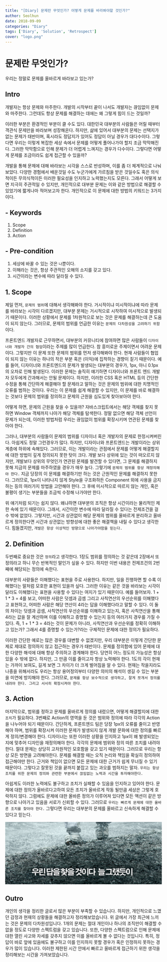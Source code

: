 ```yaml
---
title: "[Diary] 문제란 무엇인가? 어떻게 문제를 바라봐야할 것인가?"
author: Seolhun
date: 2018-09-09
categories: "Diary"
tags: ['Diary', 'Solution', 'Retrospect']
cover: "logo.png"
---
```

# 문제란 무엇인가?
우리는 정말로 문제를 올바르게 바라보고 있는가?

## Intro
개발자는 항상 문제와 마주한다. 개발의 시작부터 끝이 나서도 개발자는 끊임없이 문제와 마주한다. 그런데도 항상 문제를 해결하는 데에는 왜 그렇게 힘이 드는 것일까?

이러한 부분은 환경적인 부분이 클 수도 있다. 대한민국 대부분의 사람들은 어릴 때부터 객관식 문제만을 바라보며 성장해온다. 하지만, 삶에 있어서 대부분의 문제는 선택지가 없는 문제가 태반이며, 혹시라도 정답지가 있어도 정답이 아닐 경우가 대다수이다. 그렇다면 우리는 이렇게 복잡한 세상 속에서 문제를 어떻게 풀어나가야 할지 조금 막막해진다. 그러한 막막함으로 인해 문제가 더 어렵게 느껴지는 경우가 다수이다. 그렇다면 어떻게 문제를 조금이라도 쉽게 접근할 수 있을까?

개발을 통해 문제에 대해 바라보는 시각을 스스로 반성하며, 이를 좀 더 체계적으로 나눠보았다. 다양한 경험에서 배운것일 수도 누군가에게 가르침을 받은 것일수도 혹은 의식적이든 무의식적이든 이러한 필요성을 인지하고 노력했는지도 모른다. 그래서 어떻게 보면 지극히 주관적일 수 있지만, 개인적으로 대부분 문제는 이와 같은 방법으로 해결할 수 있었기에 짧게나마 적어보고자 한다. 개인적으로 이 문제에 대한 방법의 키워드는 3가지이다.

## - Keywords
1. Scope
2. Definition
3. Action

## - Pre-condition
1. 세상에 바꿀 수 있는 것은 `나`뿐이다.
2. 이해라는 것은, 항상 주관적인 오해의 소지를 갖고 있다.
3. 시간이라는 변수에 따라 달라질 수 있다.

## 1. Scope
제일 먼저, `문제의 범위`에 대해서 생각해봐야 한다. 거시적이냐 미시적이냐에 따라 문제를 바라보는 시각이 다르겠지만, 대부분 문제는 거시적으로 시작하여 미시적으로 발생되기 때문이다. 이러한 상황에서 문제를 1차원적으로 보는 것은 문제를 해결하는데 큰 도움이 되지 않는다. 그러므로, 문제의 범위를 언급한 이유는 `문제의 다차원성을 고려하기 위함`이다.

프론트엔드 개발자로 근무하면서, 대부분의 커뮤니티에 참여하면 많은 사람들이 `디자이너와 개발자 간의 협업`이라는 주제를 많이 언급한다. 참 흥미로운 주제이면서 어려운 문제이다. 그렇지만 이 문제 또한 문제의 범위를 먼저 생각해봐야 한다. 현재 사람들이 협업이 되지 않는 이유는 하나의 작은 부분 혹은 (이익)에 집착하는 경향이 짙기 때문이다. 예를 들어,  디자이너와 프론트엔드의 문제가 발생되는 대부분의 경우가, 1px, 아니 0.1px의 오차로 인해 발생된다. 이러한 문제는 솔직히 얘기하면 디자이너와 프론트 엔드 개발자 모두에게 간과해서는 안될 문제이다. 하지만, 이러한 CSS 혹은 HTML 등의 간단한 수정을 통해 간단하게 해결해야 할 문제라고 말하는 것은 문제의 범위에 대한 치명적인 오류를 범하는 것이다. 우리는 이 문제를 쉽게 해결할 수 있지만, 이 문제를 바로 해결하는 것보다 문제의 범위를 정의하고 문제의 근원을 심도있게 찾아보아야 한다.

어떻게 하면, 문제의 근원을 찾을 수 있을까? 자바스크립트에서는 해당 객체를 찾지 못하면 Window 객체까지 나아가 해당 객체를 탐색한다. 정말 없으면 해당 객체 선언이 문제가 되는데, 이러한 방법처럼 우리는 끊임없이 범위를 확장시키며 연관된 문제를 찾아야 한다. 

그러나, 대부분의 사람들이 문제의 범위를 디자이너 혹은 개발자의 문제로 한정시켜버린다. 아쉽게도 정말 그런경우가 많다. 하지만, 디자이너와 프론트엔드는 개발이라는 상위 계층에 하위에 속해있다. 그러므로, 이는 개발이라는 관점에서 문제를 어떻게 해결할지에 대한 방법이 깊게 정의되지 못한 탓이 크다. 개발 보다 상위에 있는 것이 떠오르지 않지만, 개발보다 상위의 무엇인가 연관된 문제를 발견할 수 있다면, 그 문제를 해결하지 못해 지금의 문제를 마주하였을 경우가 매우 높다. 그렇기에 `문제의 범위를 항상 재정의해야 한다.` 지금 당장의 이 문제를 해결하기만 하는 것은 근원적인 문제를 해결하지 못한다. 그러므로, 1px이 나타나지 않게 Style을 구조화하든 Component 외에 사용을 금지하는 등의 여러가지 방법을 고안해야 한다. 그 후에 미시적으로 따르지 않는 개인, 혹은 불평이 생기는 부분들을 조금씩 수정해 나가야만 한다.

위 얘기처럼 되기는 쉽지 않다. 왜냐하면 대부분의 조직은 항상 시간이라는 물리적인 제한 속에 있기 때문이다. 그래서, 시간이란 변수에 따라 달라질 수 있다는 전제조건을 걸 수 밖에 없었다. 그렇지만, 시간과 상관없이 해당 문제의 범위를 올바르게 분리하고 올바르게 정의한다면 시간과 상관없는 방향성에 대한 좋은 해결책을 내릴 수 있다고 생각한다. 힘들겠지만, `개발은 항상 이상적인 방향으로 나아가야함을 믿는다.`

## 2. Definition
두번째로 중요한 것은 `정의`라고 생각한다. 1장도 범위를 정의하는 것 같은데 2장에서 또 정의라고 하니 무슨 반복적인 말인가 싶을 수 있다. 하지만 이번 내용은 전제조건의 2번째에 해당되는 정의에 속한다.

대부분의 사랃들은 이해했다는 표현을 주로 사용한다. 하지만, 일을 진행하면 할 수록 이해했다는 말처럼 모호한 표현이 있을까 싶다. 그러한 이유는 같은 것을 바라보는 시각이 달라도 이해했다는 표현을 사용할 수 있다는 여지가 있기 때문이다. 예를 들어보자. 1 + 1 * 3 = 4를 보고, 어떠한 사람은 덧셈과 곱셈 그리고 사칙연산의 우선순위를 이해했다고 표현하고, 어떠한 사람은 해당 연산이 4라는 답을 이해했다라고 말할 수 있다. 이 둘의 차이는 덧셈과 곱셈, 사칙연산의 우선순위를 이해하고 있는지, 혹은 사칙연산을 통해 4라는 값을 잘 계산하며 이를 이해하고 증명할 수 있는지 등의 여러가지 경우를 가질 수 있다. 즉, 1 + 1 * 3 = 4라는 것이 문제가 아니라, 사칙연산과 우선순위를 정확히 이해하고 있는가? 그래서 4를 증명할 수 있는가?라는 구체적인 문제에 대한 정의가 필요하다.

이러한 간단한 예로는 많은 경우를 대변할 수 없겠지만, 우리 대부분은 이렇게 간단한 문제로 제대로 정의하지 않고 접근하는 경우가 태반이다. 문제를 정의함에 있어 문제에 대한 다양한 해석에 대해 항상 주의하고 경계해야 한다. 당연히 어느 정도의 가능성은 항상 있을 수 밖에 없다. 하지만, 그 만큼 이를 줄이고자 항상 노력해야 한다. 1도의 각이 현재는 가까이 보여도, 길게 보면 그 차이가 더 크게 벌어짐을 알 수 있다. 현재는 작을지라도 나중을 위해서라도 우리는 항상 용어정의부터 다양한 의미의 해석이 생길 수 있는 부분을 미연에 방지해야 한다. 그러므로, `문제를 항상 보수적으로 생각하고, 잘게 쪼개서 정의를 내려야 한다. 그리고 서서히 확장시켜야 한다.` 

## 3. Action
마지막으로, 범위를 정하고 문제를 올바르게 정의를 내렸으면, 어떻게 해결할지에 대한 `조치`가 필요하다. 3번째로 Action의 영역을 둔 것은 범위와 정의에 따라 각각의 Action을 나누어야 되기 때문이다. 간단하게, 프론트엔드 팀은 당장 1px의 오류를 줄이고 반영해야 하며, 범위를 확장시켜 이러한 문제가 발생되지 않게 개발 문화에 대한 정의를 빠르게 정의/변경해야 한다. 디자이너는 또한 이러한 상황을 인지하고 1px이 왜 발생되었는지에 맞추어 디자인을 재정의해야 한다. 각각의 문제에 범위와 정의 따른 조치를 내려야 한다. 절대 문제는 상당히 고차원적인 모호함을 갖고 있기 때문이다. 그러므로 우리는 항상 모든 방면을 고려해야한다. 문제를 해결할 때는 오직 논리와 책임을 확실히 정의하여 접근해야만 한다. 근거와 책임이 없으면 모든 문제에 대한 근거가 쉽게 무너질 수 있기 때문이다. 그렇다고 잘못된 것을 끝까지 붙잡고 있는 과오를 범하지는 말자. `우리는 항상 조치를 위한 문제의 정의와 관련한 부분에서 끊임없는 노력과 시간을 투자해야한다.`

아쉽게도 이러한 노력에도 불구하고 조치가 실패할 수 있음을 인지하고 있어야 한다. 문제에 대한 정의가 올바르다고하여 모든 조치가 올바르게 작동 될만큼 세상은 그렇게 호락하지 않다. 그럼에도 문제에 대한 올바른 정의가 이루어져 있다면 모든 액션이 같은 방향으로 나아가고 있음을 서로가 신뢰할 수 있다. 그러므로 `우리는 빠르게 문제에 대한 올바른 조치를 찾아야 한다.` 그렇다면 우리는 대부분의 문제를 올바르고 신속하게 해결할 수 있다고 믿는다.

![Answer](answer.png)

## Outro
개인의 생각을 정리한 글로서 많은 부분이 부족할 수 있습니다. 하지만, 개인적으로 느꼈던 감정과 현재의 상황들을 해결하고자 정리해보았습니다. 위 글에서 가장 최근에 느끼는 것은 문제의 다차원성입니다. 1개의 문제는 절대 개인이나 하나의 조직만이 해결할 수 없을 정도로 다양한 스펙트럼을 갖고 있습니다. 또한, 다양한 스펙트럼으로 인해 문제에 대한 열린 사고와 자세를 갖추지 않으면 이를 올바르게 볼 수 없다는 것입니다. 특히, 정답이 바로 앞에 있음에도 불구하고 이를 인지하지 못할 경우가 혹은 인정하지 못하는 경우가 많이 있습니다. 이러한 제한된 시간 안에서 빠르고 올바르게 접근하기 위한 생각을 정리해보는 시간을 가져보았습니다.
